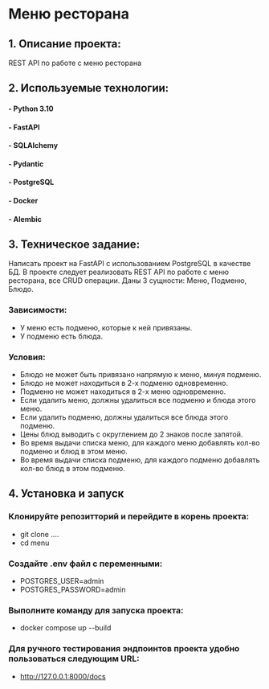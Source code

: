# Меню ресторана

## 1. Описание проекта:
 REST API по работе с меню ресторана 
## 2. Используемые технологии:
#### - Python 3.10
#### - FastAPI
#### - SQLAlchemy
#### - Pydantic
#### - PostgreSQL
#### - Docker
#### - Alembic
## 3. Техническое задание:
Написать проект на FastAPI с использованием PostgreSQL в качестве БД. В проекте следует реализовать REST API по работе с меню ресторана, все CRUD операции. Даны 3 сущности: Меню, Подменю, Блюдо.

### Зависимости:
- У меню есть подменю, которые к ней привязаны.
- У подменю есть блюда.

### Условия:
- Блюдо не может быть привязано напрямую к меню, минуя подменю.
- Блюдо не может находиться в 2-х подменю одновременно.
- Подменю не может находиться в 2-х меню одновременно.
- Если удалить меню, должны удалиться все подменю и блюда этого меню.
- Если удалить подменю, должны удалиться все блюда этого подменю.
- Цены блюд выводить с округлением до 2 знаков после запятой.
- Во время выдачи списка меню, для каждого меню добавлять кол-во подменю и блюд в этом меню.
- Во время выдачи списка подменю, для каждого подменю добавлять кол-во блюд в этом подменю.


## 4. Установка и запуск
   
### Клонируйте репозитторий и перейдите в корень проекта:
- git clone ....
- cd menu
### Создайте .env файл с переменными:
- POSTGRES_USER=admin
- POSTGRES_PASSWORD=admin

### Выполните команду для запуска проекта:
- docker compose up --build
### Для ручного тестирования эндпоинтов проекта удобно пользоваться следующим URL:
- http://127.0.0.1:8000/docs


